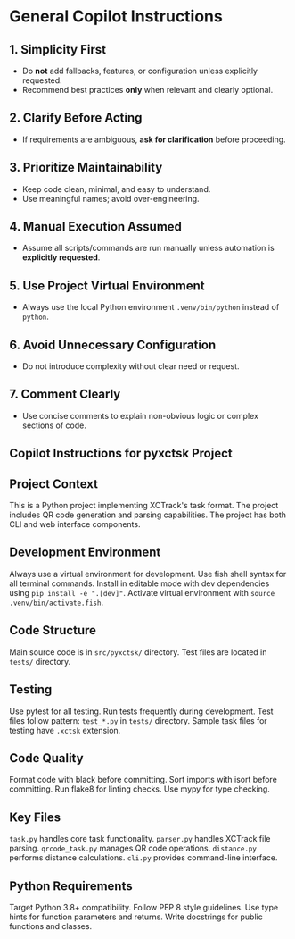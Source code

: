 # General Copilot Instructions

## 1. Simplicity First

- Do **not** add fallbacks, features, or configuration unless explicitly requested.
- Recommend best practices **only** when relevant and clearly optional.

## 2. Clarify Before Acting

- If requirements are ambiguous, **ask for clarification** before proceeding.

## 3. Prioritize Maintainability

- Keep code clean, minimal, and easy to understand.
- Use meaningful names; avoid over-engineering.

## 4. Manual Execution Assumed

- Assume all scripts/commands are run manually unless automation is **explicitly requested**.

## 5. Use Project Virtual Environment

- Always use the local Python environment `.venv/bin/python` instead of `python`.

## 6. Avoid Unnecessary Configuration

- Do not introduce complexity without clear need or request.

## 7. Comment Clearly

- Use concise comments to explain non-obvious logic or complex sections of code.


## Copilot Instructions for pyxctsk Project

## Project Context
This is a Python project implementing XCTrack's task format.
The project includes QR code generation and parsing capabilities.
The project has both CLI and web interface components.

## Development Environment
Always use a virtual environment for development.
Use fish shell syntax for all terminal commands.
Install in editable mode with dev dependencies using `pip install -e ".[dev]"`.
Activate virtual environment with `source .venv/bin/activate.fish`.

## Code Structure
Main source code is in `src/pyxctsk/` directory.
Test files are located in `tests/` directory.

## Testing
Use pytest for all testing.
Run tests frequently during development.
Test files follow pattern: `test_*.py` in `tests/` directory.
Sample task files for testing have `.xctsk` extension.

## Code Quality
Format code with black before committing.
Sort imports with isort before committing.
Run flake8 for linting checks.
Use mypy for type checking.

## Key Files
`task.py` handles core task functionality.
`parser.py` handles XCTrack file parsing.
`qrcode_task.py` manages QR code operations.
`distance.py` performs distance calculations.
`cli.py` provides command-line interface.

## Python Requirements
Target Python 3.8+ compatibility.
Follow PEP 8 style guidelines.
Use type hints for function parameters and returns.
Write docstrings for public functions and classes.